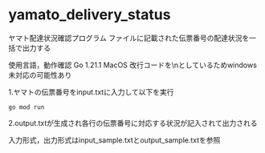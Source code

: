 # yamato_delivery_status

ヤマト配達状況確認プログラム
ファイルに記載された伝票番号の配達状況を一括で出力する


使用言語，動作確認
Go 1.21.1
MacOS
改行コードを\nとしているためwindows未対応の可能性あり

1.ヤマトの伝票番号をinput.txtに入力して以下を実行
```
go mod run
```

2.output.txtが生成され各行の伝票番号に対応する状況が記入されて出力される

入力形式，出力形式はinput_sample.txtとoutput_sample.txtを参照